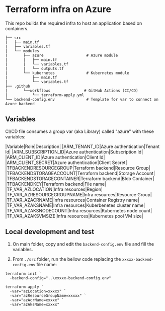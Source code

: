 # Terraform infra on Azure

This repo builds the required infra to host an application based on containers.

```
├── src
|   ├── main.tf
|   ├── variables.tf
|   └── modules
|       ├── azure                   # Azure module
|       |   ├── main.tf
|       |   └── variables.tf
|       |   └── outputs.tf
|       └── kubernetes              # Kubernetes module
|           ├── main.tf
|           └── variables.tf
├── .github
|       └──workflows               # GitHub Actions (CI/CD)
|           └── terraform-apply.yml
└── backend-config.env              # Template for var to connect on Azure backend
```

## Variables

CI/CD file consumes a group var (aka Library) called "azure" with these variables:

|Variable|Role|Description|
|ARM_TENANT_ID|Azure authentication|Tenant Id|
|ARM_SUBSCRIPTION_ID|Azure authentication|Subscription Id|
|ARM_CLIENT_ID|Azure authentication|Client Id|
|ARM_CLIENT_SECRET|Azure authentication|Client Secret|
|TFBACKENDRESOURCEGROUP|Terraform backend|Resource Group|
|TFBACKENDSTORAGEACCOUNT|Terraform backend|Storage Account|
|TFBACKENDSTORAGECONTAINER|Terraform backend|Blob Container|
|TFBACKENDKEY|Terraform backend|File name|
|TF_VAR_AZLOCATION|Infra resources|Region|
|TF_VAR_AZRESOURCEGROUPNAME|Infra resources|Resource Group|
|TF_VAR_AZACRNAME|Infra resources|Container Registry name|
|TF_VAR_AZAKSNAME|Infra resources|Kuberbenetes cluster name|
|TF_VAR_AZAKSNODECOUNT|Infra resources|Kubernetes node count|
|TF_VAR_AZAKSVMSIZE|Infra resources|Kubernetes pool VM size|

## Local development and test

1. On main folder, copy and edit the ```backend-config.env``` file and fill the variables.

2. From ```./src``` folder, run the bellow code replacing the ```xxxxx-backend-config.env``` file name:

  ```
  terraform init `
    -backend-config="..\xxxxx-backend-config.env"

  terraform apply `
    -var="azLocation=xxxxx" `
    -var="azResourceGroupName=xxxxx" `
    -var="azAcrName=xxxxx" `
    -var="azAksName=xxxxx"
  ```
